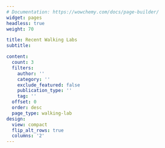 ```yaml
---
# Documentation: https://wowchemy.com/docs/page-builder/
widget: pages
headless: true
weight: 70

title: Recent Walking Labs
subtitle:

content:
  count: 3
  filters:
    author: ''
    category: ''
    exclude_featured: false
    publication_type: ''
    tag: ''
  offset: 0
  order: desc
  page_type: walking-lab
design:
  view: compact
  flip_alt_rows: true
  columns: '2'
---
```


